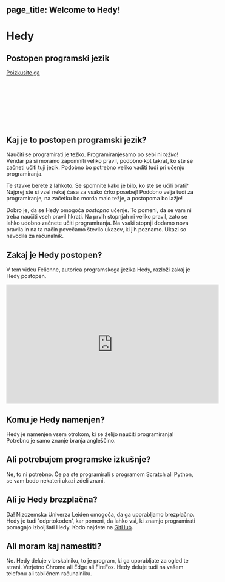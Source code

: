 page_title: Welcome to Hedy!
---
<div class="-mx-16 -my-12 px-16 py-8 mb-8 bg-cover flex items-center" style="background-image: url(/images/header.jpg); height: 250px; position: relative;">
  <div class="flex-1">
    <h1 class="font-bold font-slab text-white text-6xl text-shadow-md tracking-wide">Hedy</h1>
    <h2 class="font-sans font-light text-white text-shadow-md tracking-wide my-1">Postopen programski jezik</h2>
  </div>
  <div class="flex-none">
    <a class="green-btn text-white px-8 py-4" href="/hedy?lang=en">Poizkusite ga</a>
  </div>
</div>

## Kaj je to postopen programski jezik?
Naučiti se programirati je težko. Programiranjesamo po sebi ni *težko*! Vendar pa si moramo zapomniti veliko pravil, podobno kot takrat, ko ste se začneti učiti tuji jezik. Podobno bo potrebno veliko vaditi tudi pri učenju programiranja.

Te stavke berete z lahkoto. Se spomnite kako je bilo, ko ste se učili brati? Najprej ste si vzel nekaj časa za vsako črko posebej!
Podobno velja tudi za programiranje, na začetku bo morda malo težje, a postopoma bo lažje!

Dobro je, da se Hedy omogoča *postopno* učenje. To pomeni, da se vam ni treba naučiti vseh pravil hkrati.
Na prvih stopnjah ni veliko pravil, zato se lahko udobno začnete učiti programiranja.
Na vsaki stopnji dodamo nova pravila in na ta način povečamo število ukazov, ki jih poznamo. Ukazi so navodila za računalnik.

## Zakaj je Hedy postopen?
V tem videu Felienne, autorica programskega jezika Hedy, razloži zakaj je Hedy postopen.

<center>
<iframe width="560" height="315" src="https://www.youtube.com/embed/EdqT313rM40" frameborder="0" allow="accelerometer; autoplay; encrypted-media; gyroscope; picture-in-picture" allowfullscreen></iframe>
</center>

## Komu je Hedy namenjen?
Hedy je namenjen vsem otrokom, ki se želijo naučiti programiranja! Potrebno je samo znanje branja angleščino.

## Ali potrebujem programske izkušnje?
Ne, to ni potrebno. Če pa ste programirali s programom Scratch ali Python, se vam bodo nekateri ukazi zdeli znani.

## Ali je Hedy brezplačna?
Da! Nizozemska Univerza Leiden omogoča, da ga uporabljamo brezplačno. Hedy je tudi 'odprtokoden', kar pomeni, da lahko vsi, ki znamjo programirati pomagajo izboljšati Hedy. Kodo najdete na [GitHub](https://github.com/Felienne/hedy).

## Ali moram kaj namestiti?
Ne. Hedy deluje v brskalniku, to je program, ki ga uporabljate za ogled te strani. Verjetno Chrome ali Edge ali FireFox. Hedy deluje tudi na vašem telefonu ali tabličnem računalniku.








